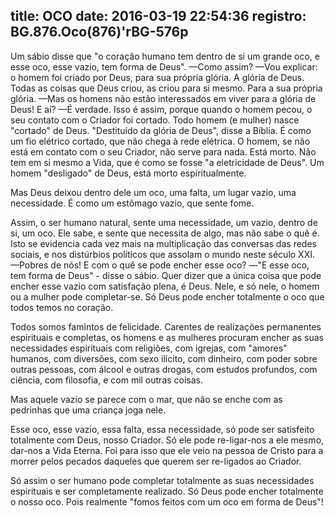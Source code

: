 title: OCO
date: 2016-03-19 22:54:36
registro: BG.876.Oco(876)'rBG-576p
---

Um sábio disse que "o coração humano tem dentro de si um grande oco, e esse oco, esse vazio, tem forma de Deus".
—Como assim?
—Vou explicar: o homem foi criado por Deus, para sua própria glória. A glória de Deus. Todas as coisas que Deus criou, as criou para si mesmo. Para a sua própria glória.
—Mas os homens não estão interessados em viver para a glória de Deus! E aí?
—É verdade. Isso é assim, porque quando o homem pecou, o seu contato com o Criador foi cortado.
Todo homem (e mulher) nasce "cortado" de Deus. "Destituído da glória de Deus", disse a Bíblia. É como um fio elétrico cortado, que não chega à rede elétrica. O homem, se não está em contato com o seu Criador, não serve para nada. Está morto. Não tem em si mesmo a Vida, que é como se fosse "a eletricidade de Deus". Um homem "desligado" de Deus, está morto espiritualmente.

Mas Deus deixou dentro dele um oco, uma falta, um lugar vazio, uma necessidade. É como um estômago vazio, que sente fome.

Assim, o ser humano natural, sente uma necessidade, um vazio, dentro de si, um oco. Ele sabe, e sente que necessita de algo, mas não sabe o quê é.
Isto se evidencia cada vez mais na multiplicação das conversas das redes sociais, e nos distúrbios políticos que assolam o mundo neste século XXI.
—Pobres de nós! E com o quê se pode encher esse oco?
—"E esse oco, tem forma de Deus" - disse o sábio. Quer dizer que a única coisa que pode encher esse vazio com satisfação plena, é Deus. Nele, e só nele, o homem ou a mulher pode completar-se. Só Deus pode encher totalmente o oco que todos temos no coração.

Todos somos famintos de felicidade. Carentes de realizações permanentes espirituais e completas, os homens e as mulheres procuram encher as suas necessidades espirituais com religiões, com igrejas, com "amores" humanos, com diversões, com sexo ilícito, com dinheiro, com poder sobre outras pessoas, com álcool e outras drogas, com estudos profundos, com ciência, com filosofia, e com mil outras coisas.

Mas aquele vazio se parece com o mar, que não se enche com as pedrinhas que uma criança joga nele.

Esse oco, esse vazio, essa falta, essa necessidade, só pode ser satisfeito totalmente com Deus, nosso Criador. Só ele pode re-ligar-nos a ele mesmo, dar-nos a Vida Eterna. Foi para isso que ele veio na pessoa de Cristo para a morrer pelos pecados daqueles que querem ser re-ligados ao Criador.

Só assim o ser humano pode completar totalmente as suas necessidades espirituais e ser completamente realizado. Só Deus pode encher totalmente o nosso oco. Pois realmente "fomos feitos com um oco em forma de Deus"!
